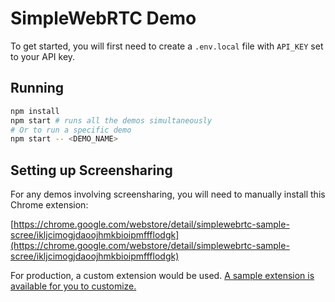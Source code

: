 # SimpleWebRTC Demo

To get started, you will first need to create a `.env.local` file with `API_KEY` set to your API key.

## Running

```sh
npm install
npm start # runs all the demos simultaneously
# Or to run a specific demo
npm start -- <DEMO_NAME>
```

## Setting up Screensharing

For any demos involving screensharing, you will need to manually install this Chrome extension:

[https://chrome.google.com/webstore/detail/simplewebrtc-sample-scree/ikljcimogjdaoojhmkbioipmffflodgk](https://chrome.google.com/webstore/detail/simplewebrtc-sample-scree/ikljcimogjdaoojhmkbioipmffflodgk)

For production, a custom extension would be used. [A sample extension is available for you to customize.](https://github.com/andyet/simplewebrtc-screenshare-extension)
